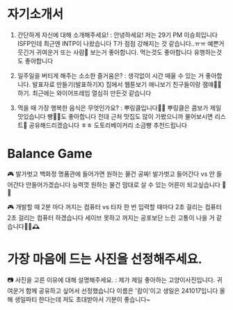 # 자기소개서

1. 간단하게 자신에 대해 소개해주세요!
: 안녕하세요! 저는 29기 PM 이승희입니다 ISFP인데 최근엔 INTP이 나왔습니다 T가 점점 강해지는 것 같습니다..ㅠㅠ 예쁜거 웃긴거 귀여운거 또는 사람🧸 보는거 좋아합니다. 먹는것도 좋아합니다 유행하는것도 좋아합니다

2. 일주일을 버티게 해주는 소소한 즐거움은? 
: 생각없이 시간 때울 수 있는 거 좋아합니다. 발표자료 만들기(발표하기X) 집에서 웹툰보기 애니보기 친구들이랑 잼얘👯‍♀️하기. 최근에는 와이어프레임 열심히 만든것 같습니다

3. 먹을 때 가장 행복한 음식은 무엇인가요?
: 뿌링클입니다🍗💛 뿌링클은 콤보가 제일 맛있습니다
빵🌰🍞도 좋아합니다 전대 근처 맛집도 많이 가봤으니까 물어보시면 리스트📖 공유해드리겠습니다 ㅎㅎ 도토리베이커리 소금빵 추천드립니다

# Balance Game
🎮 발가벗고 백화정 명품관에 들어가면 원하는 물건 공짜! 발가벗고 들어간다 vs 안 들어간다
안들어가겠습니다 능력껏 원하는 물건 맘대로 살 수 있는 어른이 되고싶습니다 💼💪

🎮 개발할 때 2분 마다 꺼지는 컴퓨터 vs 타자 한 번 입력할 때마다 2초 걸리는 컴퓨터
2초 걸리는 컴퓨터 하겠습니다 세이브 못하고 꺼지는 공포보단 느린 고통이 나을 거 같습니다🧘‍♀️🕰️

# 가장 마음에 드는 사진을 선정해주세요. 
📷 사진을 고른 이유에 대해 설명해주세요. 
: 제가 제일 좋아하는 고양이사진입니다. 귀여운거 함께 공유하고 싶어서 선정했습니다 이름은 '캄이'이고 생일은 241017입니다 올해 생일파티 한다는데 저도 초대받아서 기분이 좋습니다~